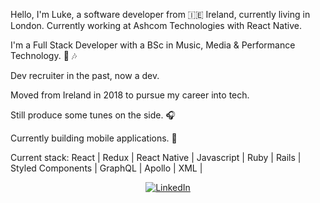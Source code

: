 Hello, I'm Luke, a software developer from 🇮🇪 Ireland, currently living in London. Currently working at Ashcom Technologies with React Native.

I'm a Full Stack Developer with a BSc in Music, Media & Performance Technology. 🎸 🎶

Dev recruiter in the past, now a dev.

Moved from Ireland in 2018 to pursue my career into tech. 

Still produce some tunes on the side. 🎧

Currently building mobile applications. 📳

Current stack: 
React | Redux | React Native | Javascript | Ruby | Rails | Styled Components | GraphQL | Apollo | XML |


<p align="center">
	<a href="https://www.linkedin.com/in/luke-prendergast/"><img src="https://img.shields.io/badge/LinkedIn--_.svg?style=social&logo=linkedin" alt="LinkedIn"></a>
</p>


